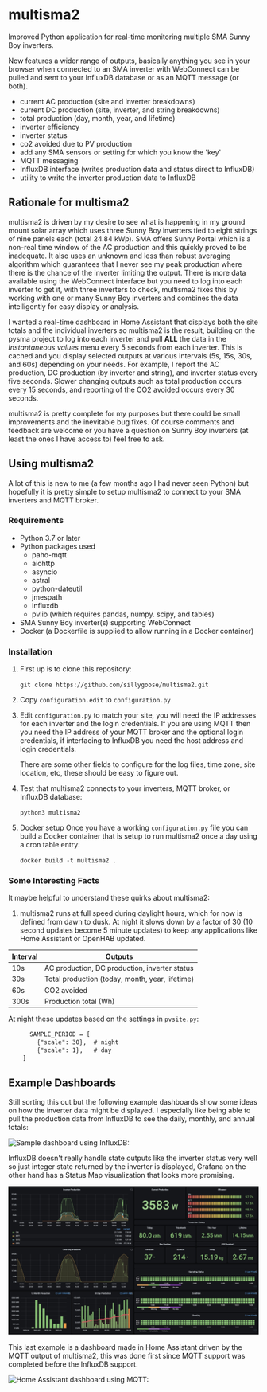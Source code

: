 # multisma2
Improved Python application for real-time monitoring multiple SMA Sunny Boy inverters.

Now features a wider range of outputs, basically anything you see in your browser when connected to an SMA inverter with WebConnect can be pulled and sent to your InfluxDB database or as an MQTT message (or both).

- current AC production (site and inverter breakdowns)
- current DC production (site, inverter, and string breakdowns)
- total production (day, month, year, and lifetime)
- inverter efficiency
- inverter status
- co2 avoided due to PV production
- add any SMA sensors or setting for which you know the 'key'
- MQTT messaging
- InfluxDB interface (writes production data and status direct to InfluxDB)
- utility to write the inverter production data to InfluxDB

## Rationale for multisma2
multisma2 is driven by my desire to see what is happening in my ground mount solar array which uses three Sunny Boy inverters tied to eight strings of nine panels each (total 24.84 kWp).  SMA offers Sunny Portal which is a non-real time window of the AC production and this quickly proved to be inadequate.  It also uses an unknown and less than robust averaging algorithm which guarantees that I never see my peak production where there is the chance of the inverter limiting the output.  There is more data available using the WebConnect interface but you need to log into each inverter to get it, with three inverters to check, multisma2 fixes this by working with one or many Sunny Boy inverters and combines the data intelligently for easy display or analysis.

I wanted a real-time dashboard in Home Assistant that displays both the site totals and the individual inverters so multisma2 is the result, building on the pysma project to log into each inverter and pull **ALL** the data in the *Instantaneous values* menu every 5 seconds from each inverter.  This is cached and you display selected outputs at various intervals (5s, 15s, 30s, and 60s) depending on your needs.  For example, I report the AC production, DC production (by inverter and string), and inverter status every five seconds.  Slower changing outputs such as total production occurs every 15 seconds, and reporting of the CO2 avoided occurs every 30 seconds.

multisma2 is pretty complete for my purposes but there could be small improvements and the inevitable bug fixes. Of course comments and feedback are welcome or you have a question on Sunny Boy inverters (at least the ones I have access to) feel free to ask.

## Using multisma2
A lot of this is new to me (a few months ago I had never seen Python) but hopefully it is pretty simple to setup multisma2 to connect to your SMA inverters and MQTT broker. 
### Requirements
- Python 3.7 or later
- Python packages used
    - paho-mqtt
    - aiohttp
    - asyncio
    - astral
    - python-dateutil
    - jmespath
    - influxdb
    - pvlib (which requires pandas, numpy. scipy, and tables)
- SMA Sunny Boy inverter(s) supporting WebConnect
- Docker (a Dockerfile is supplied to allow running in a Docker container)

### Installation
1.  First up is to clone this repository:

    `git clone https://github.com/sillygoose/multisma2.git`

2.  Copy `configuration.edit` to `configuration.py`

3.  Edit `configuration.py` to match your site, you will need the IP addresses for each inverter and the login credentials.  If you are using MQTT then you need the IP address of your MQTT broker and the optional login credentials, if interfacing to InfluxDB you need the host address and login credentials.

    There are some other fields to configure for the log files, time zone, site location, etc, these should be easy to figure out.

4.  Test that multisma2 connects to your inverters, MQTT broker, or InfluxDB database:

    `python3 multisma2`

5.  Docker setup
Once you have a working `configuration.py` file you can build a Docker container that is setup to run multisma2 once a day using a cron table entry:

    `docker build -t multisma2 .`

### Some Interesting Facts
It maybe helpful to understand these quirks about multisma2:

1.  multisma2 runs at full speed during daylight hours, which for now is defined from dawn to dusk.  At night it slows down by a factor of 30 (10 second updates become 5 minute updates) to keep any applications like Home Assistant or OpenHAB updated.

| Interval | Outputs |
| --- | --------- |
| 10s | AC production, DC production, inverter status |
| 30s | Total production (today, month, year, lifetime) |
| 60s | CO2 avoided |
| 300s | Production total (Wh) |

At night these updates based on the settings in `pvsite.py`: 
```
      SAMPLE_PERIOD = [
        {"scale": 30},  # night
        {"scale": 1},   # day
    ]
```

## Example Dashboards
Still sorting this out but the following example dashboards show some ideas on how the inverter data might be displayed.  I especially like being able to pull the production data from InfluxDB to see the daily, monthly, and annual totals:

![Sample dashboard using InfluxDB:](https://raw.githubusercontent.com/sillygoose/multisma2/main/images/influxdb-production.jpg)

InfluxDB doesn't really handle state outputs like the inverter status very well so just integer state returned by the inverter is displayed, Grafana on the other hand has a Status Map visualization that looks more promising.

![Sample inverter status dashboard using Grafana:](https://raw.githubusercontent.com/sillygoose/multisma2/main/images/grafana-production.jpg)

This last example is a dashboard made in Home Assistant driven by the MQTT output of multisma2, this was done first since MQTT support was completed before the InfluxDB support.

![Home Assistant dashboard using MQTT:](https://raw.githubusercontent.com/sillygoose/multisma2/main/images/home-assistant-production.jpg)
